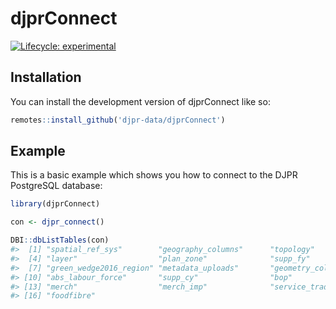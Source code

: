 
<!-- README.md is generated from README.Rmd. Please edit that file -->

# djprConnect

<!-- badges: start -->

[![Lifecycle:
experimental](https://img.shields.io/badge/lifecycle-experimental-orange.svg)](https://lifecycle.r-lib.org/articles/stages.html#experimental)
<!-- badges: end -->

## Installation

You can install the development version of djprConnect like so:

``` r
remotes::install_github('djpr-data/djprConnect')
```

## Example

This is a basic example which shows you how to connect to the DJPR
PostgreSQL database:

``` r
library(djprConnect)

con <- djpr_connect()

DBI::dbListTables(con)
#>  [1] "spatial_ref_sys"        "geography_columns"      "topology"              
#>  [4] "layer"                  "plan_zone"              "supp_fy"               
#>  [7] "green_wedge2016_region" "metadata_uploads"       "geometry_columns"      
#> [10] "abs_labour_force"       "supp_cy"                "bop"                   
#> [13] "merch"                  "merch_imp"              "service_trade"         
#> [16] "foodfibre"
```
